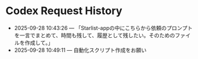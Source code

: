 # Codex Request History

- 2025-09-28 10:43:26 — 「Starlist-appの中にこちらから依頼のプロンプトを一言でまとめて、時間も残して、履歴として残したい。そのためのファイルを作成して。」
- 2025-09-28 10:49:11 — 自動化スクリプト作成をお願い
